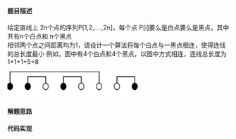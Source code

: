 #### 题目描述
给定直线上 2n个点的序列P[1,2,… ,2n]，每个点 P[i]要么是白点要么是黑点，其中共有n个白点和 n个黑点  
相邻两个点之间距离均为1，请设计一个算法将每个白点与一黑点相连，使得连线的总长度最小  例如，图中有4个白点和4个黑点，以图中方式相连，连线总长度为1+1+1+5=8  

<img src="/Assets/mini_length_greedy.png" width="300" height="60" align="center">

#### 解题思路

#### 代码实现

```

```
